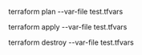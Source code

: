 

terraform plan --var-file test.tfvars

terraform apply --var-file test.tfvars

terraform destroy --var-file test.tfvars